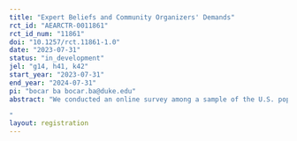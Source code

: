 ```yaml
---
title: "Expert Beliefs and Community Organizers' Demands"
rct_id: "AEARCTR-0011861"
rct_id_num: "11861"
doi: "10.1257/rct.11861-1.0"
date: "2023-07-31"
status: "in_development"
jel: "g14, h41, k42"
start_year: "2023-07-31"
end_year: "2024-07-31"
pi: "bocar ba bocar.ba@duke.edu"
abstract: "We conducted an online survey among a sample of the U.S. population to gauge their attitudes toward a police technology. Using a survey experiment, we investigated the extent to which individuals' support or opposition to the technology would be influenced by presenting them with information about their own predictions and the predictions of experts regarding the impact of widely publicized incidents of police killings on the stock performance of companies that contract with police.
"
layout: registration
---
```


